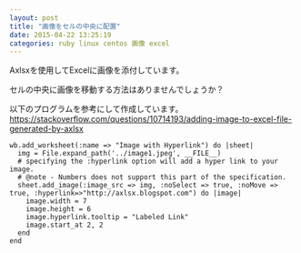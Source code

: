 ```yaml
---
layout: post
title: "画像をセルの中央に配置"
date: 2015-04-22 13:25:19
categories: ruby linux centos 画像 excel
---
```

<p>Axlsxを使用してExcelに画像を添付しています。</p>

<p>セルの中央に画像を移動する方法はありませんでしょうか？</p>

<p>以下のプログラムを参考にして作成しています。<br>
<a href="https://stackoverflow.com/questions/10714193/adding-image-to-excel-file-generated-by-axlsx">https://stackoverflow.com/questions/10714193/adding-image-to-excel-file-generated-by-axlsx</a></p>

<pre><code>wb.add_worksheet(:name =&gt; "Image with Hyperlink") do |sheet|
  img = File.expand_path('../image1.jpeg', __FILE__)
  # specifying the :hyperlink option will add a hyper link to your image.
  # @note - Numbers does not support this part of the specification.
  sheet.add_image(:image_src =&gt; img, :noSelect =&gt; true, :noMove =&gt; true, :hyperlink=&gt;"http://axlsx.blogspot.com") do |image|
    image.width = 7
    image.height = 6
    image.hyperlink.tooltip = "Labeled Link"
    image.start_at 2, 2
  end
end
</code></pre>
